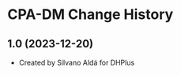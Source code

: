 CPA-DM Change History
====================

1.0 (2023-12-20)
----------------
* Created by Silvano Aldá for DHPlus
